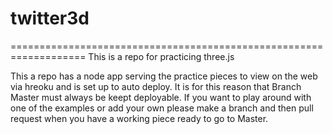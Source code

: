 # twitter3d
===================================================================
This is a repo for practicing three.js

This a  repo has a node app serving the practice pieces to view on the web via hreoku and is set up to auto deploy. It is for this reason that Branch Master must always be keept deployable. If you want to play around with one of the examples or add your own please make a branch and then pull request when you have a working piece ready to go to Master.
